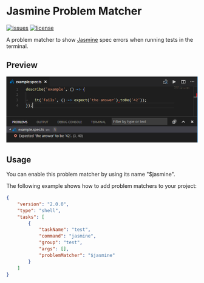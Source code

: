 # Jasmine Problem Matcher

[![issues](https://img.shields.io/github/issues/SeanSobey/JasmineProblemMatcher.svg)](https://github.com/SeanSobey/JasmineProblemMatcher/issues)
[![license](https://img.shields.io/badge/license-MIT-blue.svg)](https://github.com/SeanSobey/JasmineProblemMatcher/blob/master/LICENSE)

A problem matcher to show [Jasmine](https://jasmine.github.io/) spec errors when running tests in the terminal.

## Preview

![preview](./images/preview.png)

## Usage

You can enable this problem matcher by using its name "$jasmine".

The following example shows how to add problem matchers to your project:

```json
{
	"version": "2.0.0",
	"type": "shell",
	"tasks": [
		{
			"taskName": "test",
			"command": "jasmine",
			"group": "test",
			"args": [],
			"problemMatcher": "$jasmine"
		}
	]
}
```
